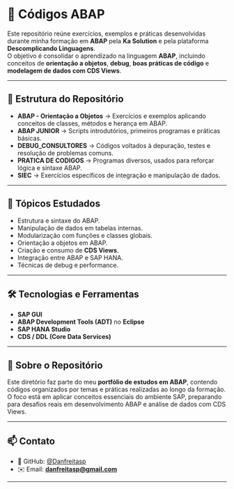 # 💼 Códigos ABAP

Este repositório reúne exercícios, exemplos e práticas desenvolvidas durante minha formação em **ABAP** pela **Ka Solution** e pela plataforma **Descomplicando Linguagens**.  
O objetivo é consolidar o aprendizado na linguagem **ABAP**, incluindo conceitos de **orientação a objetos**, **debug**, **boas práticas de código** e **modelagem de dados com CDS Views**.

---

## 📂 Estrutura do Repositório

- **ABAP - Orientação a Objetos** → Exercícios e exemplos aplicando conceitos de classes, métodos e herança em ABAP.  
- **ABAP JUNIOR** → Scripts introdutórios, primeiros programas e práticas básicas.  
- **DEBUG_CONSULTORES** → Códigos voltados à depuração, testes e resolução de problemas comuns.  
- **PRATICA DE CODIGOS** → Programas diversos, usados para reforçar lógica e sintaxe ABAP.  
- **SIEC** → Exercícios específicos de integração e manipulação de dados.  

---

## 🧠 Tópicos Estudados

- Estrutura e sintaxe do ABAP.  
- Manipulação de dados em tabelas internas.  
- Modularização com funções e classes globais.  
- Orientação a objetos em ABAP.  
- Criação e consumo de **CDS Views**.  
- Integração entre ABAP e SAP HANA.  
- Técnicas de debug e performance.  

---

## 🛠️ Tecnologias e Ferramentas

- **SAP GUI**  
- **ABAP Development Tools (ADT)** no **Eclipse**  
- **SAP HANA Studio**  
- **CDS / DDL (Core Data Services)**  

---

## 📘 Sobre o Repositório

Este diretório faz parte do meu **portfólio de estudos em ABAP**, contendo códigos organizados por temas e práticas realizadas ao longo da formação.  
O foco está em aplicar conceitos essenciais do ambiente SAP, preparando para desafios reais em desenvolvimento ABAP e análise de dados com CDS Views.

---

## 📫 Contato

- 💼 GitHub: [@Danfreitasp](https://github.com/Danfreitasp)  
- ✉️ Email: **danfreitasp@gmail.com**

---
